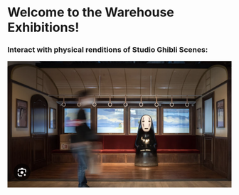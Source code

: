 # Welcome to the Warehouse Exhibitions!

### Interact with physical renditions of Studio Ghibli Scenes:
![No Face Park](park-noface.png)

